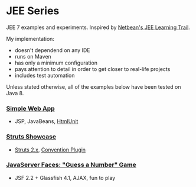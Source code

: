 # JEE Series
JEE 7 examples and experiments. Inspired by [Netbean's JEE Learning Trail](https://netbeans.org/kb/trails/java-ee.html).

My implementation:
* doesn't dependend on any IDE
* runs on Maven
* has only a minimum configuration
* pays attention to detail in order to get closer to real-life projects
* includes test automation

Unless stated otherwise, all of the examples below have been tested on Java 8.

### [Simple Web App](https://github.com/zezutom/JEE-Series/tree/master/SimpleWebJSP)
* JSP, JavaBeans, [HtmlUnit](http://htmlunit.sourceforge.net)

### [Struts Showcase](https://github.com/zezutom/JEE-Series/tree/master/SimpleWebStruts)
* [Struts 2.x](http://struts.apache.org), [Convention Plugin](https://struts.apache.org/docs/convention-plugin.html)

### [JavaServer Faces: "Guess a Number" Game](https://github.com/zezutom/JEE-Series/tree/master/GuessNumberJSF)
* JSF 2.2 + Glassfish 4.1, AJAX, fun to play

